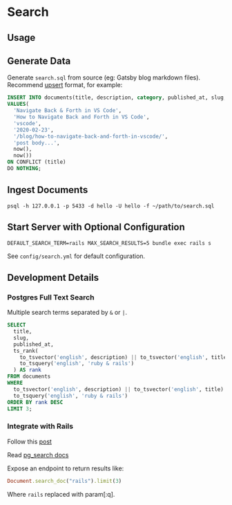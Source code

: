 # Search

## Usage

## Generate Data

Generate `search.sql` from source (eg: Gatsby blog markdown files). Recommend [upsert](https://www.postgresqltutorial.com/postgresql-upsert/) format, for example:

```sql
INSERT INTO documents(title, description, category, published_at, slug, body, created_at, updated_at)
VALUES(
  'Navigate Back & Forth in VS Code',
  'How to Navigate Back and Forth in VS Code',
  'vscode',
  '2020-02-23',
  '/blog/how-to-navigate-back-and-forth-in-vscode/',
  'post body...',
  now(),
  now())
ON CONFLICT (title)
DO NOTHING;
```
## Ingest Documents

```
psql -h 127.0.0.1 -p 5433 -d hello -U hello -f ~/path/to/search.sql
```

## Start Server with Optional Configuration

```
DEFAULT_SEARCH_TERM=rails MAX_SEARCH_RESULTS=5 bundle exec rails s
```

See `config/search.yml` for default configuration.

## Development Details

### Postgres Full Text Search

Multiple search terms separated by `&` or `|`.

```sql
SELECT
  title,
  slug,
  published_at,
  ts_rank(
    to_tsvector('english', description) || to_tsvector('english', title) || to_tsvector('english', category) || to_tsvector('english', body),
    to_tsquery('english', 'ruby & rails')
  ) AS rank
FROM documents
WHERE
  to_tsvector('english', description) || to_tsvector('english', title) || to_tsvector('english', category) || to_tsvector('english', body) @@
  to_tsquery('english', 'ruby & rails')
ORDER BY rank DESC
LIMIT 3;
```

### Integrate with Rails

Follow this [post](https://pganalyze.com/blog/full-text-search-ruby-rails-postgres)

Read [pg_search docs](https://github.com/Casecommons/pg_search/)

Expose an endpoint to return results like:

```ruby
Document.search_doc("rails").limit(3)
```

Where `rails` replaced with param[:q].
